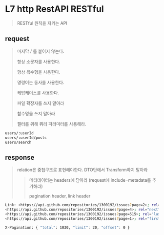 # L7 http RestAPI RESTful

> RESTful 원칙을 지키는 API

## request

> 마지막 / 를 붙이지 않는다.
>
> 항상 소문자를 사용한다.
>
> 항상 복수형을 사용한다.
>
> 명령어는 동사를 사용한다.
>
> 케밥케이스를 사용한다.
>
> 파일 확장자를 쓰지 말아라
>
> 함수명을 쓰지 말아라
>
> 필터를 위해 쿼리 파라미터를 사용해라.

```sh
users/:userId
users/:userId/posts
users/search
```

## response

> relation은 중첩구조로 표현해야한다. DTO단에서 Transform하지 말아라
>
> > 메타데이터는 headers에 담아라 (request에 include=metadata를 추가해라)
> >
> > pagination header, link header

```sh
Link: <https://api.github.com/repositories/1300192/issues?page=2>; rel="prev",
<https://api.github.com/repositories/1300192/issues?page=4>; rel="next",
<https://api.github.com/repositories/1300192/issues?page=515>; rel="last",
<https://api.github.com/repositories/1300192/issues?page=1>; rel="first"

X-Pagination: { "total": 1030, "limit": 20, "offset": 0 }
```
